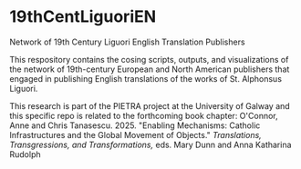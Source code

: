 # 19thCentLiguoriEN
Network of 19th Century Liguori English Translation Publishers

This respository contains the cosing scripts, outputs, and visualizations of the network of 19th-century European and North American publishers that engaged in publishing English translations of the works of St. Alphonsus Liguori.

This research is part of the PIETRA project at the University of Galway and this specific repo is related to the forthcoming book chapter:
O'Connor, Anne and Chris Tanasescu. 2025. "Enabling Mechanisms: Catholic Infrastructures and the Global Movement of Objects." _Translations, Transgressions, and Transformations,_ eds. Mary Dunn and Anna Katharina Rudolph  
